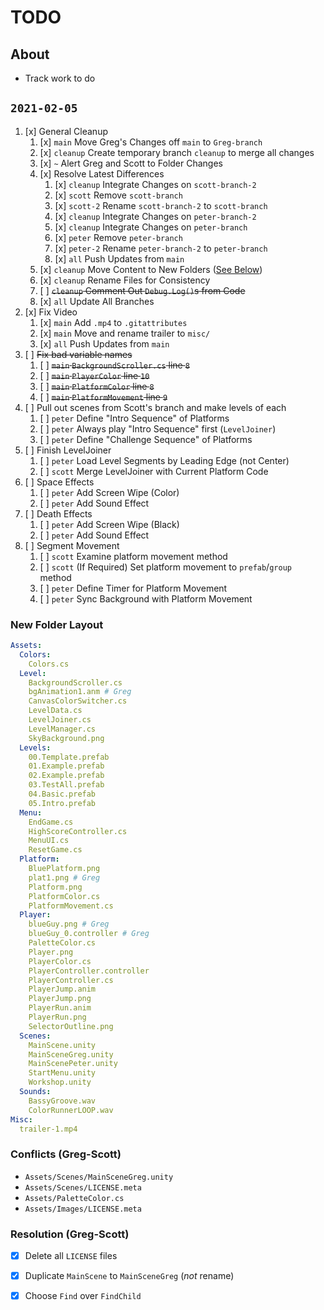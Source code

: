 




# TODO




## About
- Track work to do





## `2021-02-05`
1. [x] General Cleanup
    1. [x] `main`     Move Greg's Changes off `main` to `Greg-branch`
    2. [x] `cleanup`  Create temporary branch `cleanup` to merge all changes
    3. [x] `~`        Alert Greg and Scott to Folder Changes
    4. [x] Resolve Latest Differences
        1. [x] `cleanup`  Integrate Changes on `scott-branch-2`
        2. [x] `scott`    Remove `scott-branch`
        3. [x] `scott-2`  Rename `scott-branch-2` to `scott-branch`
        4. [x] `cleanup`  Integrate Changes on `peter-branch-2`
        5. [x] `cleanup`  Integrate Changes on `peter-branch`
        6. [x] `peter`    Remove `peter-branch`
        7. [x] `peter-2`  Rename `peter-branch-2` to `peter-branch`
        8. [x] `all`      Push Updates from `main`
    5. [x] `cleanup`  Move Content to New Folders ([See Below](#new-folder-layout))
    6. [x] `cleanup`  Rename Files for Consistency
    7. [ ] ~~`cleanup`  Comment Out `Debug.Log()`s from Code~~
    8. [x] `all`      Update All Branches
3. [x] Fix Video
    1. [x] `main`     Add `.mp4` to `.gitattributes`
    2. [x] `main`     Move and rename trailer to `misc/`
    3. [x] `all`      Push Updates from `main`
5. [ ] ~~Fix bad variable names~~
    1. [ ] ~~`main`     `BackgroundScroller.cs` line `8`~~
    2. [ ] ~~`main`     `PlayerColor`           line `10`~~
    3. [ ] ~~`main`     `PlatformColor`         line `8`~~
    4. [ ] ~~`main`     `PlatformMovement`      line `9`~~
6. [ ] Pull out scenes from Scott's branch and make levels of each
    1. [ ] `peter`    Define "Intro Sequence" of Platforms
    2. [ ] `peter`    Always play "Intro Sequence" first (`LevelJoiner`)
    3. [ ] `peter`    Define "Challenge Sequence" of Platforms
7. [ ] Finish LevelJoiner
    1. [ ] `peter`    Load Level Segments by Leading Edge (not Center)
    2. [ ] `scott`    Merge LevelJoiner with Current Platform Code
8. [ ] Space Effects
    1. [ ] `peter`    Add Screen Wipe (Color)
    2. [ ] `peter`    Add Sound Effect
9. [ ] Death Effects
    1. [ ] `peter`    Add Screen Wipe (Black)
    2. [ ] `peter`    Add Sound Effect
10. [ ] Segment Movement
    1. [ ] `scott`    Examine platform movement method
    2. [ ] `scott`    (If Required) Set platform movement to `prefab`/`group` method
    3. [ ] `peter`    Define Timer for Platform Movement
    4. [ ] `peter`    Sync Background with Platform Movement


### New Folder Layout
```yaml
Assets:
  Colors:
    Colors.cs
  Level:
    BackgroundScroller.cs
    bgAnimation1.anm # Greg
    CanvasColorSwitcher.cs
    LevelData.cs
    LevelJoiner.cs
    LevelManager.cs
    SkyBackground.png
  Levels:
    00.Template.prefab
    01.Example.prefab
    02.Example.prefab
    03.TestAll.prefab
    04.Basic.prefab
    05.Intro.prefab
  Menu:
    EndGame.cs
    HighScoreController.cs
    MenuUI.cs
    ResetGame.cs
  Platform:
    BluePlatform.png
    plat1.png # Greg
    Platform.png
    PlatformColor.cs
    PlatformMovement.cs
  Player:
    blueGuy.png # Greg
    blueGuy_0.controller # Greg
    PaletteColor.cs
    Player.png
    PlayerColor.cs
    PlayerController.controller
    PlayerController.cs
    PlayerJump.anim
    PlayerJump.png
    PlayerRun.anim
    PlayerRun.png
    SelectorOutline.png
  Scenes:
    MainScene.unity
    MainSceneGreg.unity
    MainScenePeter.unity
    StartMenu.unity
    Workshop.unity
  Sounds:
    BassyGroove.wav
    ColorRunnerLOOP.wav
Misc:
  trailer-1.mp4
```

### Conflicts (Greg-Scott)
- `Assets/Scenes/MainSceneGreg.unity`
- `Assets/Scenes/LICENSE.meta`
- `Assets/PaletteColor.cs`
- `Assets/Images/LICENSE.meta`

### Resolution (Greg-Scott)
- [x] Delete all `LICENSE` files
- [x] Duplicate `MainScene` to `MainSceneGreg` (*not* rename)
- [x] Choose `Find` over `FindChild`







